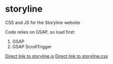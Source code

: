 # storyline
CSS and JS for the Storyline website

Code relies on GSAP, so load first:
1. GSAP
2. GSAP ScrollTrigger

[Direct link to storyline.js](https://cdn.jsdelivr.net/gh/royeyal/storyline@main/storyline.js)
[Direct link to storyline.css](https://cdn.jsdelivr.net/gh/royeyal/storyline@main/storyline.css)
